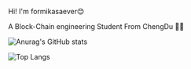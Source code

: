 Hi! I'm formikasaever😊 

A Block-Chain engineering Student From ChengDu 🧑‍💻



![Anurag's GitHub stats](https://github-readme-stats.vercel.app/api?username=formikasaever&show_icons=true&theme=highcontrast)



![Top Langs](https://github-readme-stats.vercel.app/api/top-langs/?username=formikasaever&layout=compact)
